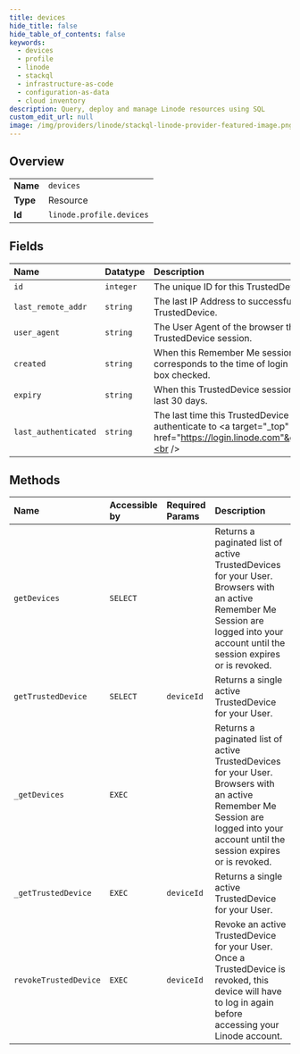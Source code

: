 ```yaml
---
title: devices
hide_title: false
hide_table_of_contents: false
keywords:
  - devices
  - profile
  - linode    
  - stackql
  - infrastructure-as-code
  - configuration-as-data
  - cloud inventory
description: Query, deploy and manage Linode resources using SQL
custom_edit_url: null
image: /img/providers/linode/stackql-linode-provider-featured-image.png
---
```

  
    

## Overview
<table><tbody>
<tr><td><b>Name</b></td><td><code>devices</code></td></tr>
<tr><td><b>Type</b></td><td>Resource</td></tr>
<tr><td><b>Id</b></td><td><code>linode.profile.devices</code></td></tr>
</tbody></table>

## Fields
| Name | Datatype | Description |
|:-----|:---------|:------------|
| `id` | `integer` | The unique ID for this TrustedDevice |
| `last_remote_addr` | `string` | The last IP Address to successfully authenticate with this TrustedDevice.<br /> |
| `user_agent` | `string` | The User Agent of the browser that created this TrustedDevice session.<br /> |
| `created` | `string` | When this Remember Me session was started.  This corresponds to the time of login with the "Remember Me" box checked.<br /> |
| `expiry` | `string` | When this TrustedDevice session expires.  Sessions typically last 30 days.<br /> |
| `last_authenticated` | `string` | The last time this TrustedDevice was successfully used to authenticate to &lt;a target="_top" href="https://login.linode.com"&gt;login.linode.com&lt;/a&gt;.<br /> |
## Methods
| Name | Accessible by | Required Params | Description |
|:-----|:--------------|:----------------|:------------|
| `getDevices` | `SELECT` |  | Returns a paginated list of active TrustedDevices for your User. Browsers with an active Remember Me Session are logged into your account until the session expires or is revoked.<br /> |
| `getTrustedDevice` | `SELECT` | `deviceId` | Returns a single active TrustedDevice for your User.<br /> |
| `_getDevices` | `EXEC` |  | Returns a paginated list of active TrustedDevices for your User. Browsers with an active Remember Me Session are logged into your account until the session expires or is revoked.<br /> |
| `_getTrustedDevice` | `EXEC` | `deviceId` | Returns a single active TrustedDevice for your User.<br /> |
| `revokeTrustedDevice` | `EXEC` | `deviceId` | Revoke an active TrustedDevice for your User.  Once a TrustedDevice is revoked, this device will have to log in again before accessing your Linode account.<br /> |
